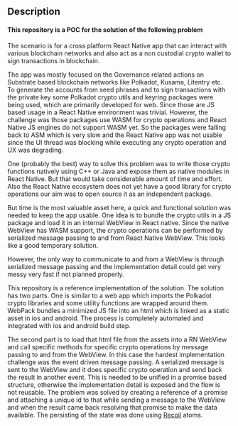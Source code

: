 ## Description

#### This repository is a POC for the solution of the following problem

The scenario is for a cross platform React Native app that can interact with various blockchain networks and also act as a non custodial crypto wallet to sign transactions in blockchain.

The app was mostly focused on the Governance related actions on Substrate based blockchain networks like Polkadot, Kusama, Litentry etc. To generate the accounts from seed phrases and to sign transactions with the private key some Polkadot crypto utils and keyring packages were being used, which are primarily developed for web. Since those are JS based usage in a React Native environment was trivial. However, the challenge was those packages use WASM for crypto operations and React Native JS engines do not support WASM yet. So the packages were falling back to ASM which is very slow and the React Native app was not usable since the UI thread was blocking while executing any crypto operation and UX was degrading.

One (probably the best) way to solve this problem was to write those crypto functions natively using C++ or Java and expose them as native modules in React Native. But that would take considerable amount of time and effort. Also the React Native ecosystem does not yet have a good library for crypto operations our aim was to open source it as an independent package.

But time is the most valuable asset here, a quick and functional solution was needed to keep the app usable. One idea is to bundle the crypto utils in a JS package and load it in an internal WebView in React native. Since the native WebView has WASM support, the crypto operations can be performed by serialized message passing to and from React Native WebView. This looks like a good temporary solution.

However, the only way to communicate to and from a WebView is through serialized message passing and the implementation detail could get very messy very fast if not planned properly.

This repository is a reference implementation of the solution. The solution has two parts. One is similar to a web app which imports the Polkadot crypto libraries and some utility functions are wrapped around them. WebPack bundles a minimized JS file into an html which is linked as a static asset in ios and android. The process is completely automated and integrated with ios and android build step.

The second part is to load that html file from the assets into a RN WebView and call specific methods for specific crypto operations by message passing to and from the WebView. In this case the hardest implementation challenge was the event driven message passing. A serialized message is sent to the WebView and it does specific crypto operation and send back the result in another event. This is needed to be unified in a promise based structure, otherwise the implementation detail is exposed and the flow is not reusable. The problem was solved by creating a reference of a promise and attaching a unique id to that while sending a message to the WebView and when the result came back resolving that promise to make the data available. The persisting of the state was done using [Recoil](https://recoiljs.org/) atoms.
